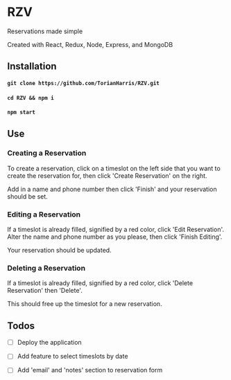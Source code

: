 # RZV
Reservations made simple

Created with React, Redux, Node, Express, and MongoDB

## Installation

#### `git clone https://github.com/TorianHarris/RZV.git`
#### `cd RZV && npm i`
#### `npm start`

## Use
### Creating a Reservation
To create a reservation, click on a timeslot on the left side that you want to create the reservation for, then click 'Create Reservation' on the right.

Add in a name and phone number then click 'Finish' and your reservation should be set.

### Editing a Reservation
If a timeslot is already filled, signified by a red color, click 'Edit Reservation'. Alter the name and phone number as you please, then click 'Finish Editing'.

Your reservation should be updated.

### Deleting a Reservation
If a timeslot is already filled, signified by a red color, click 'Delete Reservation' then 'Delete'. 

This should free up the timeslot for a new reservation.

## Todos
- [ ] Deploy the application
- [ ] Add feature to select timeslots by date
- [ ] Add 'email' and 'notes' section to reservation form


